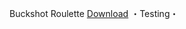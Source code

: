 Buckshot Roulette
[Download](https://www.mediafire.com/file/1vn81xtfx07fwp9/Buckshot+Roulette.zip/file)
・Testing・
